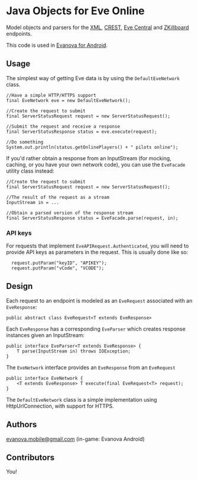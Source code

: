 # Java Objects for Eve Online

Model objects and parsers for the [XML](http://wiki.eve-id.net/APIv2_Page_Index), [CREST](https://developers.eveonline.com/resource/crest), [Eve Central](https://eve-central.com/home/develop.html) and [ZKillboard](https://github.com/EVE-KILL/zKillboard) endpoints.

This code is used in [Evanova for Android](https://market.android.com/details?id=com.tlabs.android.evanova).

## Usage
The simplest way of getting Eve data is by using the ```DefaultEveNetwork``` class.
```
//Have a simple HTTP/HTTPS support
final EveNetwork eve = new DefaultEveNetwork();  

//Create the request to submit
final ServerStatusRequest request = new ServerStatusRequest();

//Submit the request and receive a response
final ServerStatusResponse status = eve.execute(request); 

//Do something
System.out.println(status.getOnlinePlayers() + " pilots online");
```

If you'd rather obtain a response from an InputStream (for mocking, caching, or you have your own network code), you can use the ```EveFacade``` utility class instead:

```
//Create the request to submit
final ServerStatusRequest request = new ServerStatusRequest();

//The result of the request as a stream
InputStream in = ...

//Obtain a parsed version of the response stream
final ServerStatusResponse status = EveFacade.parse(request, in); 
```

### API keys

For requests that implement `EveAPIRequest.Authenticated`, you will need to provide API keys as parameters in the request.
This is usually done like so:

```
  request.putParam("keyID", "APIKEY");
  request.putParam("vCode", "VCODE");
```

## Design

Each request to an endpoint is modeled as an ```EveRequest``` associated with an ```EveResponse```:

```
public abstract class EveRequest<T extends EveResponse>
```

Each ```EveResponse``` has a corresponding ```EveParser``` which creates response instances given an InputStream:
```
public interface EveParser<T extends EveResponse> {
    T parse(InputStream in) throws IOException;
}
```

The ```EveNetwork``` interface provides an ```EveResponse``` from an ```EveRequest```
```
public interface EveNetwork {
    <T extends EveResponse> T execute(final EveRequest<T> request);
}
```
The ```DefaultEveNetwork``` class is a simple implementation using HttpUrlConnection, with support for HTTPS.


## Authors

evanova.mobile@gmail.com (in-game: Evanova Android)


## Contributors

You!